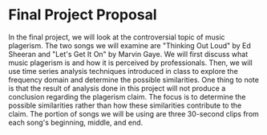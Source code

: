 # Final Project Proposal
In the final project, we will look at the controversial topic of music plagerism. 
The two songs we will examine are "Thinking Out Loud" by Ed Sheeran and "Let's Get It On" by Marvin Gaye.
We will first discuss what music plagerism is and how it is perceived by professionals. 
Then, we will use time series analysis techniques introduced in class to explore the frequency domain and determine the possible similarities.
One thing to note is that the result of analysis done in this project will not produce a conclusion regarding the plagerism claim. 
The focus is to determine the possible similarities rather than how these similarities contribute to the claim.
The portion of songs we will be using are three 30-second clips from each song's beginning, middle, and end.
